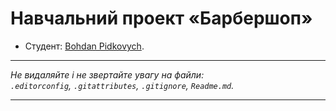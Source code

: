 # Навчальний проект «Барбершоп»

* Студент: [Bohdan Pidkovych](https://github.com/Bohdan-pidkovych).

---

_Не видаляйте і не звертайте увагу на файли:_<br>
_`.editorconfig`, `.gitattributes`, `.gitignore`, `Readme.md`._

---
